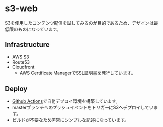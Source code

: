 # s3-web

S3を使用したコンテンツ配信を試してみるのが目的であるため、デザインは最低限のものになっています。

## Infrastructure

* AWS S3
* Route53
* Cloudfront
  * AWS Certificate ManagerでSSL証明書を発行しています。

## Deploy

* [Github Actions](https://github.com/wannyanland/s3-web/blob/master/.github/workflows/deploy.yml)で自動デプロイ環境を構築しています。
* masterブランチへのプッシュイベントをトリガーにS3へデプロイしています。
* ビルドが不要なため非常にシンプルな記述になっています。

